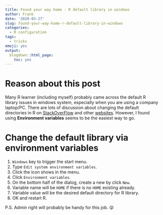 ```yaml
---
title: Found your way home - R default library in windows
author: Frank
date: '2020-03-27'
slug: found-your-way-home-r-default-library-in-windows
categories:
  - R configuration
tags:
  - tricks
emoji: yes
output:
  blogdown::html_page:
    toc: yes
---
```



# Reason about this post

Many R learner (including myself) probably came across the default R library issues in windows system, especially when you are using a company laptop/PC. There are lots of discussion about changing the default directories in R on [StackOverFlow](https://stackoverflow.com/questions/15170399/change-r-default-library-path-using-libpaths-in-rprofile-site-fails-to-work) and other [websites](https://www.accelebrate.com/library/how-to-articles/r-rstudio-library). However, I found using **Environment variables** seems to be the easiest way to go. 


# Change the default library via environment variables 

1. `Windows` key to trigger the start menu. 
2. Type `Edit system environment variables`.  
3. Click the icon shows in the menu.  
4. Click `Environment variables`. 
5. On the bottom half of the dialog, create a new by click `New`. 
6. Variable name will be `HOME` if there is no `HOME` existing already.  
7. Variable value will be the desired default directory for R library.  
8. OK and restart R. 

P.S. Admin right will probably be handy for this job. :stuck_out_tongue_winking_eye: